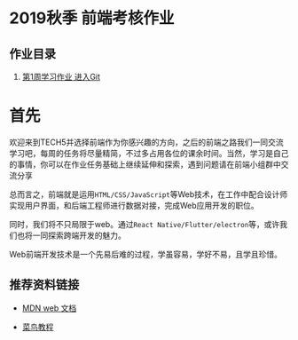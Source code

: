 # 2019秋季 前端考核作业

## 作业目录

1. [第1周学习作业 进入Git](./task_1/README.md)

# 首先

欢迎来到TECH5并选择前端作为你感兴趣的方向，之后的前端之路我们一同交流学习吧，每周的任务将尽量精简，不过多占用各位的课余时间。当然，学习是自己的事情，你可以在作业任务基础上继续延伸和探索，遇到问题请在前端小组群中交流分享

总而言之，前端就是运用`HTML/CSS/JavaScript`等Web技术，在工作中配合设计师实现用户界面，和后端工程师进行数据对接，完成Web应用开发的职位。

同时，我们将不只局限于web。通过`React Native/Flutter/electron`等，或许我们也将一同探索跨端开发的魅力。

Web前端开发技术是一个先易后难的过程，学虽容易，学好不易，且学且珍惜。

## 推荐资料链接

+ [MDN web 文档](https://developer.mozilla.org/zh-CN/)

+ [菜鸟教程](https://www.runoob.com/)